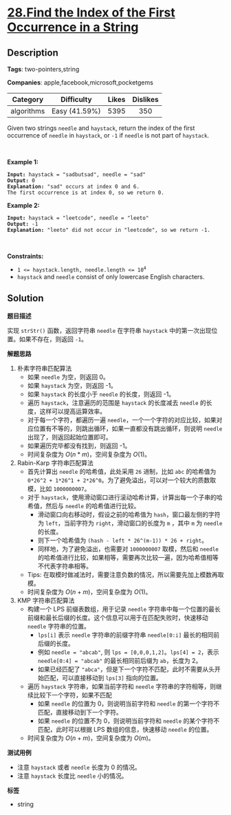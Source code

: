# [28.Find the Index of the First Occurrence in a String](https://leetcode.com/problems/find-the-index-of-the-first-occurrence-in-a-string/description/)

## Description

**Tags**: two-pointers,string

**Companies**: apple,facebook,microsoft,pocketgems

|  Category  |  Difficulty   | Likes | Dislikes |
| :--------: | :-----------: | :---: | :------: |
| algorithms | Easy (41.59%) | 5395  |   350    |

<p>Given two strings <code>needle</code> and <code>haystack</code>, return the index of the first occurrence of <code>needle</code> in <code>haystack</code>, or <code>-1</code> if <code>needle</code> is not part of <code>haystack</code>.</p>
<p>&nbsp;</p>
<p><strong class="example">Example 1:</strong></p>
<pre><code><strong>Input:</strong> haystack = &quot;sadbutsad&quot;, needle = &quot;sad&quot;
<strong>Output:</strong> 0
<strong>Explanation:</strong> &quot;sad&quot; occurs at index 0 and 6.
The first occurrence is at index 0, so we return 0.</code></pre>
<p><strong class="example">Example 2:</strong></p>
<pre><code><strong>Input:</strong> haystack = &quot;leetcode&quot;, needle = &quot;leeto&quot;
<strong>Output:</strong> -1
<strong>Explanation:</strong> &quot;leeto&quot; did not occur in &quot;leetcode&quot;, so we return -1.</code></pre>
<p>&nbsp;</p>
<p><strong>Constraints:</strong></p>
<ul>
  <li><code>1 &lt;= haystack.length, needle.length &lt;= 10<sup>4</sup></code></li>
  <li><code>haystack</code> and <code>needle</code> consist of only lowercase English characters.</li>
</ul>

## Solution

**题目描述**

实现 `strStr()` 函数，返回字符串 `needle` 在字符串 `haystack` 中的第一次出现位置。如果不存在，则返回 `-1`。

**解题思路**

1. 朴素字符串匹配算法
   - 如果 `needle` 为空，则返回 0。
   - 如果 `haystack` 为空，则返回 -1。
   - 如果 `haystack` 的长度小于 `needle` 的长度，则返回 -1。
   - 遍历 `haystack`，注意遍历的范围是 `haystack` 的长度减去 `needle` 的长度，这样可以提高运算效率。
   - 对于每一个字符，都遍历一遍 `needle`，一个一个字符的对应比较，如果对应位置有不等的，则跳出循环，如果一直都没有跳出循环，则说明 `needle` 出现了，则返回起始位置即可。
   - 如果遍历完毕都没有找到，则返回 -1。
   - 时间复杂度为 $O(n*m)$，空间复杂度为 $O(1)$。
2. Rabin-Karp 字符串匹配算法
   - 首先计算出 `needle` 的哈希值，此处采用 `26` 进制，比如 `abc` 的哈希值为 `0*26^2 + 1*26^1 + 2*26^0`。为了避免溢出，可以对一个较大的质数取模，比如 `1000000007`。
   - 对于 `haystack`，使用滑动窗口进行滚动哈希计算，计算出每一个子串的哈希值，然后与 `needle` 的哈希值进行比较。
     - 滑动窗口向右移动时，假设之前的哈希值为 `hash`，窗口最左侧的字符为 `left`，当前字符为 `right`，滑动窗口的长度为 `m` ，其中 `m` 为 `needle` 的长度。
     - 则下一个哈希值为 `(hash - left * 26^(m-1)) * 26 + right`。
     - 同样地，为了避免溢出，也需要对 `1000000007` 取模，然后和 `needle` 的哈希值进行比较，如果相等，需要再次比较一遍，因为哈希值相等不代表字符串相等。
   - Tips: 在取模时做减法时，需要注意负数的情况，所以需要先加上模数再取模。
   - 时间复杂度为 $O(n+m)$，空间复杂度为 $O(1)$。
3. KMP 字符串匹配算法
   - 构建一个 LPS 前缀表数组，用于记录 `needle` 字符串中每一个位置的最长前缀和最长后缀的长度。这个信息可以用于在匹配失败时，快速移动 `needle` 字符串的位置。
     - `lps[i]` 表示 `needle` 字符串的前缀字符串 `needle[0:i]` 最长的相同前后缀的长度。
     - 例如 `needle = "abcab"`, 则 `lps = [0,0,0,1,2]`。`lps[4] = 2`，表示 `needle[0:4] = "abcab"` 的最长相同前后缀为 `ab`，长度为 2。
     - 如果已经匹配了 `"abca"`，但是下一个字符不匹配，此时不需要从头开始匹配，可以直接移动到 `lps[3]` 指向的位置。
   - 遍历 `haystack` 字符串，如果当前字符和 `needle` 字符串的字符相等，则继续比较下一个字符，如果不匹配
     - 如果 `needle` 的位置为 0，则说明当前字符和 `needle` 的第一个字符不匹配，直接移动到下一个字符。
     - 如果 `needle` 的位置不为 0，则说明当前字符和 `needle` 的某个字符不匹配，此时可以根据 LPS 数组的信息，快速移动 `needle` 的位置。
   - 时间复杂度为 $O(n+m)$，空间复杂度为 $O(m)$。

**测试用例**

- 注意 `haystack` 或者 `needle` 长度为 0 的情况。
- 注意 `haystack` 长度比 `needle` 小的情况。

**标签**

- string
